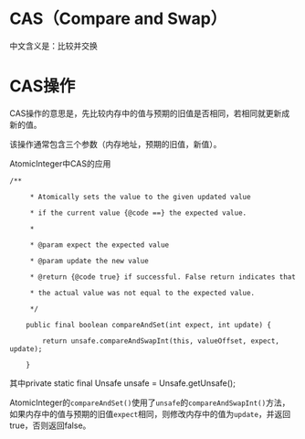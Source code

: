 # CAS（Compare and Swap）

中文含义是：比较并交换

# CAS操作

CAS操作的意思是，先比较内存中的值与预期的旧值是否相同，若相同就更新成新的值。

该操作通常包含三个参数（内存地址，预期的旧值，新值）。

AtomicInteger中CAS的应用

`/**`

`     * Atomically sets the value to the given updated value`

`     * if the current value {@code ==} the expected value.`

`     *`

`     * @param expect the expected value`

`     * @param update the new value`

`     * @return {@code true} if successful. False return indicates that`

`     * the actual value was not equal to the expected value.`

`     */`

`    public final boolean compareAndSet(int expect, int update) {`

`        return unsafe.compareAndSwapInt(this, valueOffset, expect, update);`

`    }`

其中private static final Unsafe unsafe = Unsafe.getUnsafe\(\);

AtomicInteger的`compareAndSet()`使用了`unsafe`的`compareAndSwapInt()`方法，如果内存中的值与预期的旧值`expect`相同，则修改内存中的值为`update`，并返回true，否则返回false。

